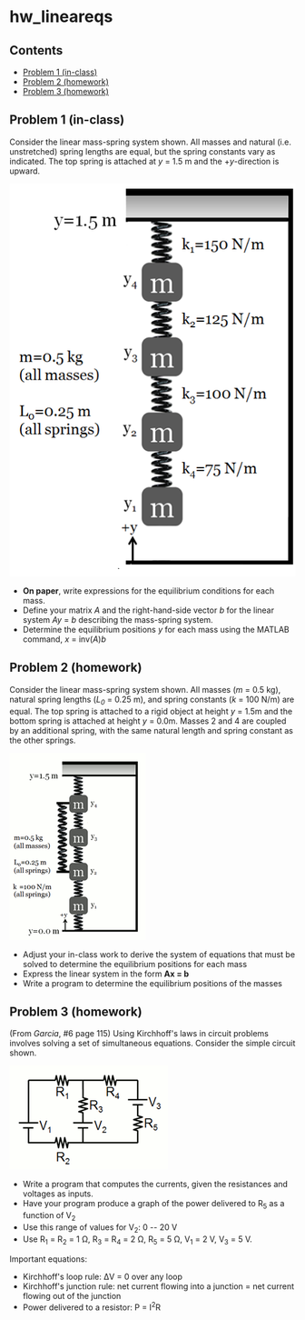 # hw_lineareqs

## Contents

<div>
  
*   [Problem 1 (in-class)](#1)
*   [Problem 2 (homework)](#2)
*   [Problem 3 (homework)](#3)

</div>

## Problem 1 (in-class)<a name="1"></a>

Consider the linear mass-spring system shown.  All masses and natural (i.e. unstretched) spring lengths are equal, but the spring constants vary as indicated. The top spring is attached at *y* = 1.5 m and the +*y*-direction is upward.

![Problem 1](Springs0.png)

 * **On paper**, write expressions for the equilibrium conditions for each mass.
 * Define your matrix *A* and the right-hand-side vector *b* for the linear system *Ay* = *b* describing the mass-spring system.
 * Determine the equilibrium positions *y* for each mass using the MATLAB command, *x* = inv(*A*)*b*

## Problem 2 (homework)<a name="2"></a>

Consider the linear mass-spring system shown. All masses (*m* = 0.5 kg), natural spring lengths (*L<sub>0</sub>* = 0.25 m), and spring constants (*k* = 100 N/m) are equal. The top spring is attached to a rigid object at height *y* = 1.5m and the bottom spring is attached at height *y* = 0.0m. Masses 2 and 4 are coupled by an additional spring, with the same natural length and spring constant as the other springs.

![Problem 2](Springs.gif)

 * Adjust your in-class work to derive the system of equations that must be solved to determine the equilibrium positions for each mass
 * Express the linear system in the form <b>Ax = b</b>
 * Write a program to determine the equilibrium positions of the masses
 
## Problem 3 (homework)<a name="3"></a>

(From *Garcia*, #6 page 115) Using Kirchhoff's laws in circuit problems involves solving a set of simultaneous equations. Consider the simple circuit shown.

![Problem 3](Circuit.gif)

 * Write a program that computes the currents, given the resistances and voltages as inputs. 
 * Have your program produce a graph of the power delivered to R<sub>5</sub> as a function of V<sub>2</sub>
 * Use this range of values for V<sub>2</sub>: 0 -- 20 V
 * Use R<sub>1</sub> = R<sub>2</sub> = 1 Ω, R<sub>3</sub> = R<sub>4</sub> = 2 Ω, R<sub>5</sub> = 5 Ω, V<sub>1</sub> = 2 V, V<sub>3</sub> = 5 V.
 
Important equations:
 * Kirchhoff's loop rule: ΔV = 0 over any loop
 * Kirchhoff's junction rule: net current flowing into a junction = net current flowing out of the junction
 * Power delivered to a resistor: P = I<sup>2</sup>R

